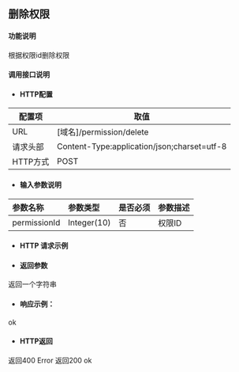 ## 删除权限

#### 功能说明

根据权限id删除权限


#### 调用接口说明

* #### HTTP配置

| 配置项 | 取值 |
| --- | --- |
| URL | \[域名\]/permission/delete|
| 请求头部 | Content-Type:application/json;charset=utf-8 |
| HTTP方式 | POST|

* #### 输入参数说明

| 参数名称 | 参数类型 | 是否必须 | 参数描述 |
| :--- | :--- | :--- | :--- |
| permissionId| Integer\(10\) | 否 | 权限ID|


* #### HTTP 请求示例


* #### 返回参数
返回一个字符串


* #### 响应示例：
ok


* #### HTTP返回

返回400 Error
返回200 ok




